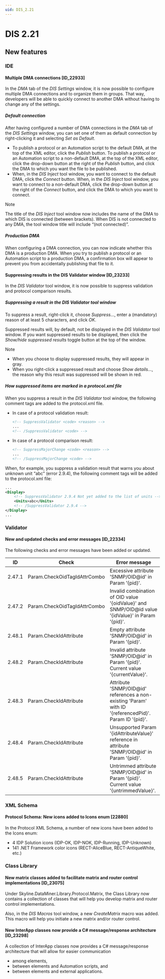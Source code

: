 ```yaml
---
uid: DIS_2.21
---
```


# DIS 2.21

## New features

### IDE

#### Multiple DMA connections \[ID_22933\]

In the *DMA* tab of the *DIS Settings* window, it is now possible to configure multiple DMA connections and to organize them in groups. That way, developers will be able to quickly connect to another DMA without having to change any of the settings.

##### Default connection

After having configured a number of DMA connections in the *DMA* tab of the *DIS Settings* window, you can set one of them as default connection by right-clicking it and selecting *Set as Default*.

- To publish a protocol or an Automation script to the default DMA, at the top of the XML editor, click the *Publish* button. To publish a protocol or an Automation script to a non-default DMA, at the top of the XML editor, click the drop-down button at the right of the *Publish* button, and click the DMA to which you want the file to be published.
- When, in the *DIS Inject* tool window, you want to connect to the default DMA, click the *Connect* button. When, in the *DIS Inject* tool window, you want to connect to a non-default DMA, click the drop-down button at the right of the *Connect* button, and click the DMA to which you want to connect.

> [!NOTE]
> The title of the *DIS Inject* tool window now includes the name of the DMA to which DIS is connected (between brackets). When DIS is not connected to any DMA, the tool window title will include “(not connected)”.

##### Production DMA

When configuring a DMA connection, you can now indicate whether this DMA is a production DMA. When you try to publish a protocol or an Automation script to a production DMA, a confirmation box will appear to prevent you from accidentally publishing that file to it.

#### Suppressing results in the DIS Validator window \[ID_23233\]

In the *DIS Validator* tool window, it is now possible to suppress validation and protocol comparison results.

##### Suppressing a result in the DIS Validator tool window

To suppress a result, right-click it, choose *Suppress...*, enter a (mandatory) reason of at least 5 characters, and click *OK*.

Suppressed results will, by default, not be displayed in the *DIS Validator* tool window. If you want suppressed results to be displayed, then click the *Show/hide suppressed results* toggle button at the top of the window.

> [!NOTE]
>
> - When you choose to display suppressed results, they will appear in gray.
> - When you right-click a suppressed result and choose *Show details...*, the reason why this result was suppressed will be shown in red.

##### How suppressed items are marked in a protocol.xml file

When you suppress a result in the *DIS Validator* tool window, the following comment tags are added to the protocol.xml file.

- In case of a protocol validation result:

    ```xml
    <!-- SuppressValidator <code> <reason> -->
    ...
    <!-- /SuppressValidator <code> -->
    ```

- In case of a protocol comparison result:

    ```xml
    <!-- SuppressMajorChange <code> <reason> -->
    ...
    <!-- /SuppressMajorChange <code> -->
    ```

When, for example, you suppress a validation result that warns you about unknown unit “abc” (error 2.9.4), the following comment tags will be added to the protocol.xml file:

```xml
...
<Display>
    <!-- SuppressValidator 2.9.4 Not yet added to the list of units -->
    <Units>abc</Units>
    <!-- /SuppressValidator 2.9.4 -->
</Display>
...
```

### Validator

#### New and updated checks and error messages \[ID_22334\]

The following checks and error messages have been added or updated.

| ID     | Check                        | Error message                                                                                             |
|--------|------------------------------|-----------------------------------------------------------------------------------------------------------|
| 2.47.1 | Param.CheckOidTagIdAttrCombo | Excessive attribute 'SNMP/OID@id' in Param '{pid}'.                                                       |
| 2.47.2 | Param.CheckOidTagIdAttrCombo | Invalid combination of OID value '{oidValue}' and SNMP/OID@id value '{idValue}' in Param '{pid}'.         |
| 2.48.1 | Param.CheckIdAttribute       | Empty attribute 'SNMP/OID@id' in Param '{pid}'.                                                           |
| 2.48.2 | Param.CheckIdAttribute       | Invalid attribute 'SNMP/OID@id' in Param '{pid}'. Current value '{currentValue}'.                      |
| 2.48.3 | Param.CheckIdAttribute       | Attribute 'SNMP/OID@id' references a non-existing 'Param' with ID '{referencedPid}'. Param ID '{pid}'. |
| 2.48.4 | Param.CheckIdAttribute       | Unsupported Param '{idAttributeValue}' reference in attribute 'SNMP/OID@id' in Param '{pid}'.             |
| 2.48.5 | Param.CheckIdAttribute       | Untrimmed attribute 'SNMP/OID@id' in Param '{pid}'. Current value '{untrimmedValue}'.                     |

### XML Schema

#### Protocol Schema: New icons added to Icons enum \[22880\]

In the Protocol XML Schema, a number of new icons have been added to the Icons enum:

- 4 IDP Solution icons (IDP-OK, IDP-NOK, IDP-Running, IDP-Unknown)
- 141 .NET Framework color icons (RECT-AliceBlue, RECT-AntiqueWhite, etc.)

### Class Library

#### New matrix classes added to facilitate matrix and router control implementations \[ID_23075\]

Under Skyline.DataMiner.Library.Protocol.Matrix, the Class Library now contains a collection of classes that will help you develop matrix and router control implementations.

Also, in the *DIS Macros* tool window, a new *CreateMatrix* macro was added. This macro will help you initiate a new matrix and/or router control.

#### New InterApp classes now provide a C# message/response architecture \[ID_23298\]

A collection of InterApp classes now provides a C# message/response architecture that will allow for easier communication

- among elements,
- between elements and Automation scripts, and
- between elements and external applications.
